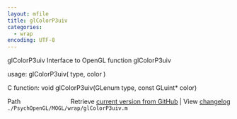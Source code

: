 ```yaml
---
layout: mfile
title: glColorP3uiv
categories:
  - wrap
encoding: UTF-8
---
```


glColorP3uiv  Interface to OpenGL function glColorP3uiv

usage:  glColorP3uiv( type, color )

C function:  void glColorP3uiv(GLenum type, const GLuint\* color)


<div class="code_header" style="text-align:right;">
  <span style="float:left;">Path&nbsp;&nbsp;</span> <span class="counter">Retrieve <a href=
  "https://raw.github.com/Psychtoolbox-3/Psychtoolbox-3/beta/./PsychOpenGL/MOGL/wrap/glColorP3uiv.m">current version from GitHub</a> | View <a href=
  "https://github.com/Psychtoolbox-3/Psychtoolbox-3/commits/beta/./PsychOpenGL/MOGL/wrap/glColorP3uiv.m">changelog</a></span>
</div>
<div class="code">
  <code>./PsychOpenGL/MOGL/wrap/glColorP3uiv.m</code>
</div>
